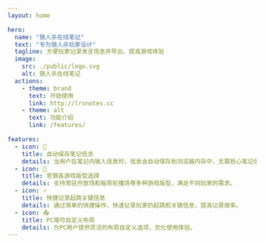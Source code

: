 ```yaml
---
layout: home

hero:
  name: "狼人杀在线笔记"
  text: "专为狼人杀玩家设计"
  tagline: 方便玩家记录发言信息并导出，提高游戏体验
  image:
    src: ./public/logo.svg
    alt: 狼人杀在线笔记
  actions:
    - theme: brand
      text: 开始使用
      link: http://lrsnotes.cc
    - theme: alt
      text: 功能介绍
      link: /features/

features:
  - icon: 💾
    title: 自动保存笔记信息
    details: 当用户在笔记内输入信息时，信息会自动保存到浏览器内存中，无需担心笔记信息丢失。
  - icon: 📜
    title: 官狼各游戏版型选择
    details: 支持常驻开放场和每周轮播场等多种游戏版型，满足不同玩家的需求。
  - icon: ⚡
    title: 快捷记录起跳关键信息
    details: 通过简单的快捷操作，快速记录玩家的起跳和关键信息，提高记录效率。
  - icon: 📤
    title: PC端可自定义布局
    details: 为PC用户提供灵活的布局自定义选项，优化使用体验。
---
```


<style>
.dark .VPHero .image-src {
  content: url(./public/logo-dark.svg);
}
</style>